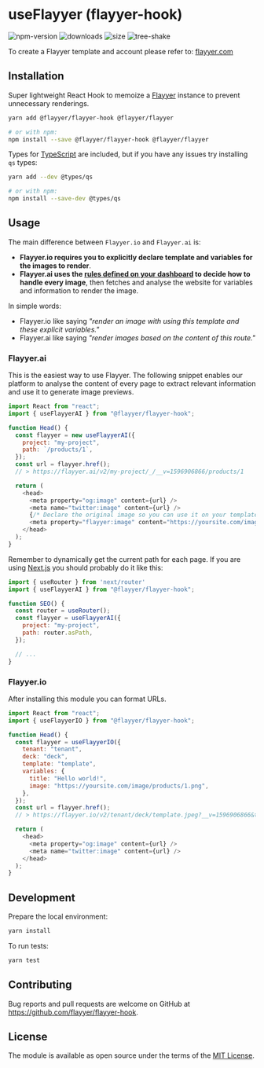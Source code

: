 # useFlayyer (flayyer-hook)

![npm-version](https://badgen.net/npm/v/@flayyer/flayyer-hook)
![downloads](https://badgen.net/npm/dt/@flayyer/flayyer-hook)
![size](https://badgen.net/bundlephobia/minzip/@flayyer/flayyer-hook)
![tree-shake](https://badgen.net/bundlephobia/tree-shaking/@flayyer/flayyer-hook)

To create a Flayyer template and account please refer to: [flayyer.com](https://flayyer.com?ref=flayyer-hook)

## Installation

Super lightweight React Hook to memoize a [Flayyer](https://github.com/flayyer/flayyer-js) instance to prevent unnecessary renderings.

```sh
yarn add @flayyer/flayyer-hook @flayyer/flayyer

# or with npm:
npm install --save @flayyer/flayyer-hook @flayyer/flayyer
```

Types for [TypeScript](https://www.typescriptlang.org) are included, but if you have any issues try installing `qs` types:

```sh
yarn add --dev @types/qs

# or with npm:
npm install --save-dev @types/qs
```

## Usage

The main difference between `Flayyer.io` and `Flayyer.ai` is:

* **Flayyer.io requires you to explicitly declare template and variables for the images to render**.
* **Flayyer.ai uses the [rules defined on your dashboard](https://flayyer.com/dashboard/_/projects) to decide how to handle every image**, then fetches and analyse the website for variables and information to render the image.

In simple words:

* Flayyer.io like saying _"render an image with using this template and these explicit variables."_
* Flayyer.ai like saying _"render images based on the content of this route."_

### Flayyer.ai

This is the easiest way to use Flayyer. The following snippet enables our platform to analyse the content of every page to extract relevant information and use it to generate image previews.

```js
import React from "react";
import { useFlayyerAI } from "@flayyer/flayyer-hook";

function Head() {
  const flayyer = new useFlayyerAI({
    project: "my-project",
    path: `/products/1`,
  });
  const url = flayyer.href();
  // > https://flayyer.ai/v2/my-project/_/__v=1596906866/products/1

  return (
    <head>
      <meta property="og:image" content={url} />
      <meta name="twitter:image" content={url} />
      {/* Declare the original image so you can use it on your templates */}
      <meta property="flayyer:image" content="https://yoursite.com/image/products/1.png" />
    </head>
  );
}
```

Remember to dynamically get the current path for each page. If you are using [Next.js](https://nextjs.org/) you should probably do it like this:

```js
import { useRouter } from 'next/router'
import { useFlayyerAI } from "@flayyer/flayyer-hook";

function SEO() {
  const router = useRouter();
  const flayyer = useFlayyerAI({
    project: "my-project",
    path: router.asPath,
  });

  // ...
}
```

### Flayyer.io

After installing this module you can format URLs.

```js
import React from "react";
import { useFlayyerIO } from "@flayyer/flayyer-hook";

function Head() {
  const flayyer = useFlayyerIO({
    tenant: "tenant",
    deck: "deck",
    template: "template",
    variables: {
      title: "Hello world!",
      image: "https://yoursite.com/image/products/1.png",
    },
  });
  const url = flayyer.href();
  // > https://flayyer.io/v2/tenant/deck/template.jpeg?__v=1596906866&title=Hello+world%21&image=...

  return (
    <head>
      <meta property="og:image" content={url} />
      <meta name="twitter:image" content={url} />
    </head>
  );
}
```

## Development

Prepare the local environment:

```sh
yarn install
```

To run tests:

```sh
yarn test
```

## Contributing

Bug reports and pull requests are welcome on GitHub at https://github.com/flayyer/flayyer-hook.

## License

The module is available as open source under the terms of the [MIT License](https://opensource.org/licenses/MIT).
